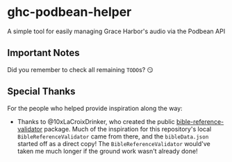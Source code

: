 # ghc-podbean-helper

A simple tool for easily managing Grace Harbor's audio via the Podbean API

## Important Notes

Did you remember to check all remaining `TODO`s? :smirk:

## Special Thanks

For the people who helped provide inspiration along the way:

- Thanks to @10xLaCroixDrinker, who created the public [bible-reference-validator](https://github.com/10xLaCroixDrinker/bible-reference-validator) package. Much of the inspiration for this repository's local `BibleReferenceValidator` came from there, and the `bibleData.json` started off as a direct copy! The `BibleReferenceValidator` would've taken me much longer if the ground work wasn't already done!
